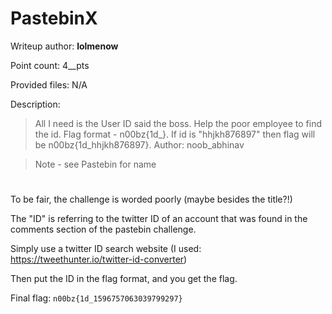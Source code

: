 # PastebinX
Writeup author: **lolmenow**

Point count: 4__pts

Provided files: N/A

Description:
>All I need is the User ID said the boss. Help the poor employee to find the id. Flag format - n00bz{1d_}. If id is "hhjkh876897" then flag will be n00bz{1d_hhjkh876897}. Author: noob_abhinav

>Note - see Pastebin for name


# 

To be fair, the challenge is worded poorly (maybe besides the title?!)

The "ID" is referring to the twitter ID of an account that was found in the comments section of the pastebin challenge.

Simply use a twitter ID search website (I used: https://tweethunter.io/twitter-id-converter)

Then put the ID in the flag format, and you get the flag.

Final flag: `n00bz{1d_1596757063039799297}`
